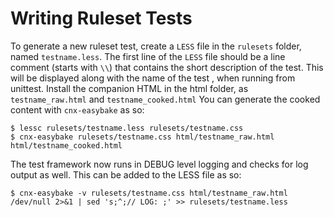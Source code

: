 # Writing Ruleset Tests

To generate a new ruleset test, create a `LESS` file  in the `rulesets` folder, named `testname.less`. The first line of the `LESS` file should be a line comment (starts with `\\`) that contains the short description of the test. This will be displayed along with the name of the test , when running from unittest.  Install the companion HTML in the html folder, as `testname_raw.html` and `testname_cooked.html` You can generate the cooked content
with `cnx-easybake` as so:

```
$ lessc rulesets/testname.less rulesets/testname.css
$ cnx-easybake rulesets/testname.css html/testname_raw.html html/testname_cooked.html
```
The test framework now runs in DEBUG level logging and checks for log output as well. This
can be added to the LESS file as so:

```
$ cnx-easybake -v rulesets/testname.css html/testname_raw.html /dev/null 2>&1 | sed 's;^;// LOG: ;' >> rulesets/testname.less
```
